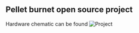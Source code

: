 ## Pellet burnet open source project ##
Hardware chematic can be found ![Project](https://easyeda.com/zilvinus.peciulis/Pellet_Burner_Control-42ba412875be4dbabd9dac72378c475e)
